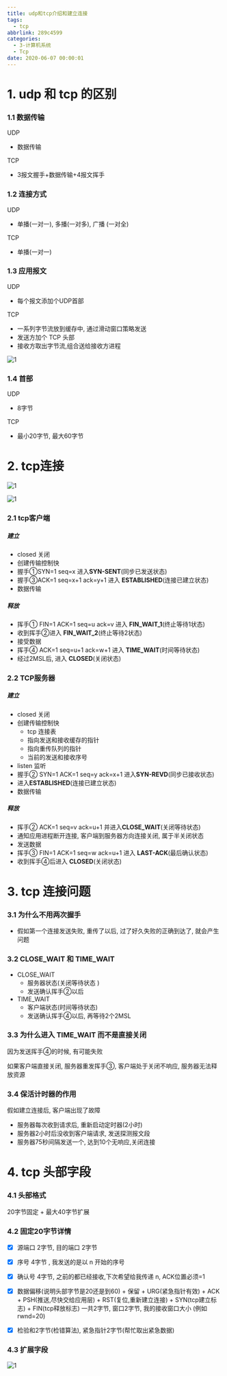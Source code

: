 ```yaml
---
title: udp和tcp介绍和建立连接
tags:
  - tcp
abbrlink: 289c4599
categories:
  - 3-计算机系统
  - Tcp
date: 2020-06-07 00:00:01
---
```


# 1. udp 和 tcp 的区别

### 1.1 数据传输

UDP 

+ 数据传输

TCP 

+ 3报文握手+数据传输+4报文挥手

<!-- more -->

### 1.2  连接方式

UDP 

+  单播(一对一), 多播(一对多), 广播 (一对全)

TCP 

+  单播(一对一)

### 1.3 应用报文

UDP

+ 每个报文添加个UDP首部

TCP

+ 一系列字节流放到缓存中, 通过滑动窗口策略发送
+ 发送方加个 TCP 头部
+ 接收方取出字节流,组合送给接收方进程

![1](udp和tcp介绍和建立连接/1.png)

### 1.4 首部

UDP

+ 8字节

TCP

+ 最小20字节, 最大60字节



# 2. tcp连接

![1](udp和tcp介绍和建立连接/2.png)

![1](udp和tcp介绍和建立连接/3.png)



### 2.1 tcp客户端

##### 建立

+ closed 关闭
+ 创建传输控制快
+ 握手①SYN=1 seq=x  进入**SYN-SENT**(同步已发送状态)
+ 握手③ACK=1 seq=x+1 ack=y+1 进入 **ESTABLISHED**(连接已建立状态)
+ 数据传输



##### 释放

+ 挥手① FIN=1 ACK=1 seq=u  ack=v 进入 **FIN_WAIT_1**(终止等待1状态)
+ 收到挥手②进入 **FIN_WAIT_2**(终止等待2状态)
+ 接受数据
+ 挥手④ ACK=1 seq=u+1 ack=w+1 进入 **TIME_WAIT**(时间等待状态)
+ 经过2MSL后, 进入 **CLOSED**(关闭状态)



### 2.2 TCP服务器

##### 建立

+ closed 关闭
+ 创建传输控制快
  + tcp 连接表
  + 指向发送和接收缓存的指针
  + 指向重传队列的指针
  + 当前的发送和接收序号
+ listen 监听
+ 握手② SYN=1 ACK=1 seq=y ack=x+1  进入**SYN-REVD**(同步已接收状态)
+ 进入**ESTABLISHED**(连接已建立状态)
+ 数据传输

##### 释放

+ 挥手② ACK=1 seq=v ack=u+1 并进入**CLOSE_WAIT**(关闭等待状态)
+ 通知应用进程断开连接, 客户端到服务器方向连接关闭, 属于半关闭状态
+ 发送数据
+ 挥手③ FIN=1 ACK=1 seq=w ack=u+1 进入 **LAST-ACK**(最后确认状态)
+ 收到挥手④后进入 **CLOSED**(关闭状态)



# 3. tcp 连接问题

### 3.1 为什么不用两次握手

+ 假如第一个连接发送失败, 重传了以后, 过了好久失败的正确到达了, 就会产生问题



### 3.2 CLOSE_WAIT 和 TIME_WAIT

+ CLOSE_WAIT 
  + 服务器状态(关闭等待状态 )
  + 发送确认挥手②以后
+ TIME_WAIT 
  + 客户端状态(时间等待状态)
  + 发送确认挥手④以后, 再等待2个2MSL



### 3.3 为什么进入 TIME_WAIT 而不是直接关闭

因为发送挥手④的时候, 有可能失败

如果客户端直接关闭, 服务器重发挥手③, 客户端处于关闭不响应, 服务器无法释放资源



### 3.4 保活计时器的作用

假如建立连接后, 客户端出现了故障

+ 服务器每次收到请求后, 重新启动定时器(2小时)
+ 服务器2小时后没收到客户端请求, 发送探测报文段
+ 服务器75秒间隔发送一个, 达到10个无响应,关闭连接



# 4. tcp 头部字段

### 4.1 头部格式

20字节固定  + 最大40字节扩展

### 4.2 固定20字节详情

- [x] 源端口 2字节,  目的端口 2字节

- [x] 序号 4字节 , 我发送的是以 n 开始的序号

- [x] 确认号 4字节, 之前的都已经接收,下次希望给我传递 n,  ACK位置必须=1

- [x] 数据偏移(说明头部字节是20还是到60) + 保留 + URG(紧急指针有效) + ACK + PSH(推送,尽快交给应用层) + RST(复位,重新建立连接) + SYN(tcp建立标志) + FIN(tcp释放标志) 一共2字节,     窗口2字节, 我的接收窗口大小 (例如rwnd=20)

- [x] 检验和2字节(检错算法),  紧急指针2字节(帮忙取出紧急数据)



### 4.3 扩展字段

![1](udp和tcp介绍和建立连接/4.png)
